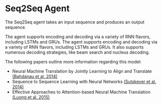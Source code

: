 # Seq2Seq Agent

The Seq2Seq agent takes an input sequence and produces an output sequence.

The agent supports encoding and decoding via a variety of RNN flavors,
including LSTMs and GRUs. The agent supports encoding and decoding via a
variety of RNN flavors, including LSTMs and GRUs. It also supports numerous
decoding strategies, like beam search and nucleus decoding.

The following papers outline more information regarding this model:
  - Neural Machine Translation by Jointly Learning to Align and Translate
    [(Bahdanau et al. 2014)](https://arxiv.org/abs/1409.0473)
  - Sequence to Sequence Learning with Neural Networks
    [(Sutskever et al. 2014)](https://arxiv.org/abs/1409.3215)
  - Effective Approaches to Attention-based Neural Machine Translation
    [(Luong et al. 2015)](https://arxiv.org/abs/1508.04025)
